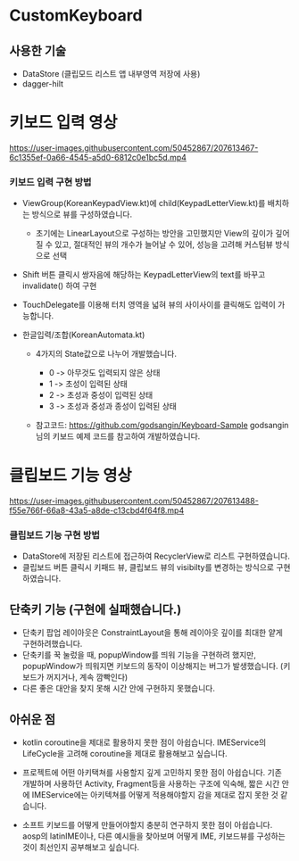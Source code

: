 # CustomKeyboard


## 사용한 기술
- DataStore (클립모드 리스트 앱 내부영역 저장에 사용)
- dagger-hilt


# 키보드 입력 영상
https://user-images.githubusercontent.com/50452867/207613467-6c1355ef-0a66-4545-a5d0-6812c0e1bc5d.mp4

### 키보드 입력 구현 방법
- ViewGroup(KoreanKeypadView.kt)에 child(KeypadLetterView.kt)를 배치하는 방식으로 뷰를 구성하였습니다.
  - 초기에는 LinearLayout으로 구성하는 방안을 고민했지만 View의 깊이가 깊어질 수 있고, 절대적인 뷰의 개수가 늘어날 수 있어, 성능을 고려해 커스텀뷰 방식으로 선택
- Shift 버튼 클릭시 쌍자음에 해당하는 KeypadLetterView의 text를 바꾸고 invalidate() 하여 구현

- TouchDelegate를 이용해 터치 영역을 넓혀 뷰의 사이사이를 클릭해도 입력이 가능합니다.

-  한글입력/조합(KoreanAutomata.kt)
    - 4가지의 State값으로 나누어 개발했습니다.
        - 0 -> 아무것도 입력되지 않은 상태
        - 1 -> 초성이 입력된 상태
        - 2 -> 초성과 중성이 입력된 상태
        - 3 -> 초성과 중성과 종성이 입력된 상태

    - 참고코드: https://github.com/godsangin/Keyboard-Sample godsangin님의 키보드 예제 코드를 참고하여 개발하였습니다.


# 클립보드 기능 영상
https://user-images.githubusercontent.com/50452867/207613488-f55e766f-66a8-43a5-a8de-c13cbd4f64f8.mp4

### 클립보드 기능 구현 방법
- DataStore에 저장된 리스트에 접근하여 RecyclerView로 리스트 구현하였습니다.
- 클립보드 버튼 클릭시 키패드 뷰, 클립보드 뷰의 visibilty를 변경하는 방식으로 구현하였습니다.


## 단축키 기능 (구현에 실패했습니다.)
- 단축키 팝업 레이아웃은 ConstraintLayout을 통해 레이아웃 깊이를 최대한 얕게 구현하려했습니다.
- 단축키를 꾹 눌렀을 때, popupWindow를 띄워 기능을 구현하려 했지만, popupWindow가 띄워지면 키보드의 동작이 이상해지는 버그가 발생했습니다. (키보드가 꺼지거나, 계속 깜빡인다)
- 다른 좋은 대안을 찾지 못해 시간 안에 구현하지 못했습니다.


## 아쉬운 점
- kotlin coroutine을 제대로 활용하지 못한 점이 아쉽습니다. IMEService의 LifeCycle을 고려해 coroutine을 제대로 활용해보고 싶습니다.

- 프로젝트에 어떤 아키택쳐를 사용할지 깊게 고민하지 못한 점이 아쉽습니다. 기존 개발하며 사용하던 Activity, Fragment등을 사용하는 구조에 익숙해, 짧은 시간 안에 IMEService에는 아키텍쳐를 어떻게 적용해야할지 감을 제대로 잡지 못한 것 같습니다.

- 소프트 키보드를 어떻게 만들어야할지 충분히 연구하지 못한 점이 아쉽습니다. aosp의 latinIME이나, 다른 예시들을 찾아보며 어떻게 IME, 키보드뷰를 구성하는 것이 최선인지 공부해보고 싶습니다. 

